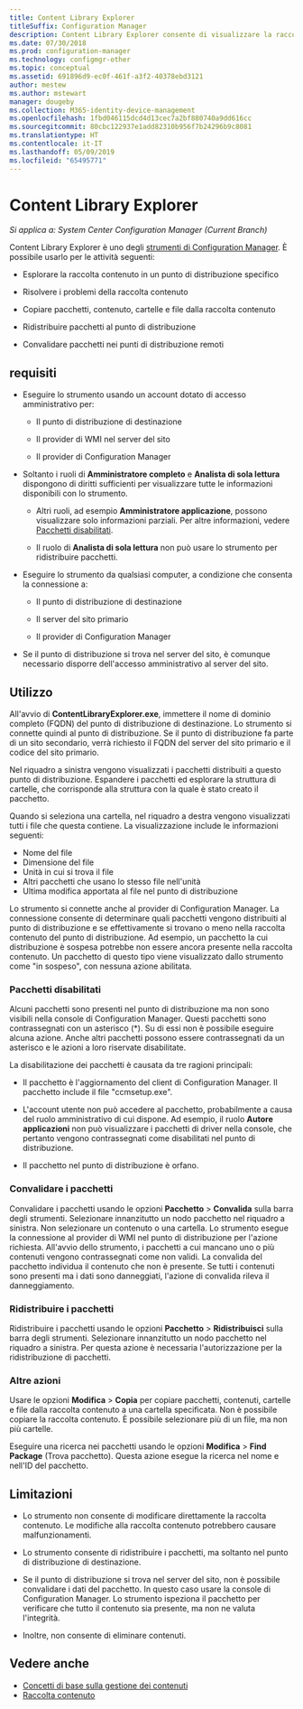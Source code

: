 ```yaml
---
title: Content Library Explorer
titleSuffix: Configuration Manager
description: Content Library Explorer consente di visualizzare la raccolta contenuto in un punto di distribuzione di Configuration Manager e di risolvere eventuali problemi.
ms.date: 07/30/2018
ms.prod: configuration-manager
ms.technology: configmgr-other
ms.topic: conceptual
ms.assetid: 691896d9-ec0f-461f-a3f2-40378ebd3121
author: mestew
ms.author: mstewart
manager: dougeby
ms.collection: M365-identity-device-management
ms.openlocfilehash: 1fbd046115dcd4d13cec7a2bf880740a9dd616cc
ms.sourcegitcommit: 80cbc122937e1add82310b956f7b24296b9c8081
ms.translationtype: HT
ms.contentlocale: it-IT
ms.lasthandoff: 05/09/2019
ms.locfileid: "65495771"
---
```

# <a name="content-library-explorer"></a>Content Library Explorer

*Si applica a: System Center Configuration Manager (Current Branch)*

Content Library Explorer è uno degli [strumenti di Configuration Manager](/sccm/core/support/tools). È possibile usarlo per le attività seguenti:  

- Esplorare la raccolta contenuto in un punto di distribuzione specifico  

- Risolvere i problemi della raccolta contenuto  

- Copiare pacchetti, contenuto, cartelle e file dalla raccolta contenuto  

- Ridistribuire pacchetti al punto di distribuzione  

- Convalidare pacchetti nei punti di distribuzione remoti  



## <a name="requirements"></a>requisiti

- Eseguire lo strumento usando un account dotato di accesso amministrativo per:  

    - Il punto di distribuzione di destinazione  

    - Il provider di WMI nel server del sito  

    - Il provider di Configuration Manager  

- Soltanto i ruoli di **Amministratore completo** e **Analista di sola lettura** dispongono di diritti sufficienti per visualizzare tutte le informazioni disponibili con lo strumento.  

    - Altri ruoli, ad esempio **Amministratore applicazione**, possono visualizzare solo informazioni parziali. Per altre informazioni, vedere [Pacchetti disabilitati](#bkmk_disabled-packages).  

    - Il ruolo di **Analista di sola lettura** non può usare lo strumento per ridistribuire pacchetti.  

- Eseguire lo strumento da qualsiasi computer, a condizione che consenta la connessione a:  

    - Il punto di distribuzione di destinazione  

    - Il server del sito primario  

    - Il provider di Configuration Manager  

- Se il punto di distribuzione si trova nel server del sito, è comunque necessario disporre dell'accesso amministrativo al server del sito.  



## <a name="usage"></a>Utilizzo 

All'avvio di **ContentLibraryExplorer.exe**, immettere il nome di dominio completo (FQDN) del punto di distribuzione di destinazione. Lo strumento si connette quindi al punto di distribuzione. Se il punto di distribuzione fa parte di un sito secondario, verrà richiesto il FQDN del server del sito primario e il codice del sito primario.

Nel riquadro a sinistra vengono visualizzati i pacchetti distribuiti a questo punto di distribuzione. Espandere i pacchetti ed esplorare la struttura di cartelle, che corrisponde alla struttura con la quale è stato creato il pacchetto.

Quando si seleziona una cartella, nel riquadro a destra vengono visualizzati tutti i file che questa contiene. La visualizzazione include le informazioni seguenti: 
- Nome del file
- Dimensione del file
- Unità in cui si trova il file
- Altri pacchetti che usano lo stesso file nell'unità
- Ultima modifica apportata al file nel punto di distribuzione

Lo strumento si connette anche al provider di Configuration Manager. La connessione consente di determinare quali pacchetti vengono distribuiti al punto di distribuzione e se effettivamente si trovano o meno nella raccolta contenuto del punto di distribuzione. Ad esempio, un pacchetto la cui distribuzione è sospesa potrebbe non essere ancora presente nella raccolta contenuto. Un pacchetto di questo tipo viene visualizzato dallo strumento come "in sospeso", con nessuna azione abilitata.


### <a name="bkmk_disabled-packages"></a> Pacchetti disabilitati

Alcuni pacchetti sono presenti nel punto di distribuzione ma non sono visibili nella console di Configuration Manager. Questi pacchetti sono contrassegnati con un asterisco (\*). Su di essi non è possibile eseguire alcuna azione. Anche altri pacchetti possono essere contrassegnati da un asterisco e le azioni a loro riservate disabilitate. 

La disabilitazione dei pacchetti è causata da tre ragioni principali:  

- Il pacchetto è l'aggiornamento del client di Configuration Manager. Il pacchetto include il file "ccmsetup.exe".  

- L'account utente non può accedere al pacchetto, probabilmente a causa del ruolo amministrativo di cui dispone. Ad esempio, il ruolo **Autore applicazioni** non può visualizzare i pacchetti di driver nella console, che pertanto vengono contrassegnati come disabilitati nel punto di distribuzione.  

- Il pacchetto nel punto di distribuzione è orfano.  


### <a name="validate-packages"></a>Convalidare i pacchetti

Convalidare i pacchetti usando le opzioni **Pacchetto** > **Convalida** sulla barra degli strumenti. Selezionare innanzitutto un nodo pacchetto nel riquadro a sinistra. Non selezionare un contenuto o una cartella. Lo strumento esegue la connessione al provider di WMI nel punto di distribuzione per l'azione richiesta. All'avvio dello strumento, i pacchetti a cui mancano uno o più contenuti vengono contrassegnati come non validi. La convalida del pacchetto individua il contenuto che non è presente. Se tutti i contenuti sono presenti ma i dati sono danneggiati, l'azione di convalida rileva il danneggiamento.


### <a name="redistribute-packages"></a>Ridistribuire i pacchetti

Ridistribuire i pacchetti usando le opzioni **Pacchetto** > **Ridistribuisci** sulla barra degli strumenti. Selezionare innanzitutto un nodo pacchetto nel riquadro a sinistra. Per questa azione è necessaria l'autorizzazione per la ridistribuzione di pacchetti.


### <a name="other-actions"></a>Altre azioni

Usare le opzioni **Modifica** > **Copia** per copiare pacchetti, contenuti, cartelle e file dalla raccolta contenuto a una cartella specificata. Non è possibile copiare la raccolta contenuto. È possibile selezionare più di un file, ma non più cartelle.

Eseguire una ricerca nei pacchetti usando le opzioni **Modifica** > **Find Package** (Trova pacchetto). Questa azione esegue la ricerca nel nome e nell'ID del pacchetto.



## <a name="limitations"></a>Limitazioni

- Lo strumento non consente di modificare direttamente la raccolta contenuto. Le modifiche alla raccolta contenuto potrebbero causare malfunzionamenti.  

- Lo strumento consente di ridistribuire i pacchetti, ma soltanto nel punto di distribuzione di destinazione.  

- Se il punto di distribuzione si trova nel server del sito, non è possibile convalidare i dati del pacchetto. In questo caso usare la console di Configuration Manager. Lo strumento ispeziona il pacchetto per verificare che tutto il contenuto sia presente, ma non ne valuta l'integrità.  

- Inoltre, non consente di eliminare contenuti.



## <a name="see-also"></a>Vedere anche

- [Concetti di base sulla gestione dei contenuti](/sccm/core/plan-design/hierarchy/fundamental-concepts-for-content-management)
- [Raccolta contenuto](/sccm/core/plan-design/hierarchy/the-content-library)
